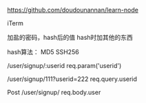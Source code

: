 https://github.com/doudounannan/learn-node

iTerm

加盐的密码，hash后的值
hash时加其他的东西

hash算法：
    MD5
    SSH256


/user/signup/:userid
req.param('userid')

/user/signup/111?userid=222
req.query.userid

Post
/user/signup/
req.body.user